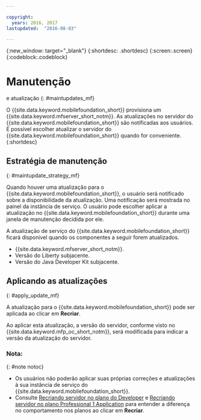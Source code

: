 ```yaml
---

copyright:
  years: 2016, 2017
lastupdated:  "2016-08-03"

---
```


{:new_window: target="_blank"}
{:shortdesc: .shortdesc}
{:screen:.screen}
{:codeblock:.codeblock}

# Manutenção
e atualização
{: #maintupdates_mf}

O {{site.data.keyword.mobilefoundation_short}} provisiona um {{site.data.keyword.mfserver_short_notm}}<!-- on {{site.data.keyword.containerlong}} as a container group-->. As
atualizações no servidor do
{{site.data.keyword.mobilefoundation_short}} são
notificadas aos usuários. É possível escolher atualizar o servidor
do {{site.data.keyword.mobilefoundation_short}} quando
for conveniente.
{:shortdesc}

## Estratégia de manutenção
{: #maintupdate_strategy_mf}

Quando houver uma atualização para o
{{site.data.keyword.mobilefoundation_short}}, o usuário será
notificado sobre a disponibilidade da atualização.  Uma notificação
será mostrada no painel da instância de serviço. O usuário pode
escolher aplicar a atualização no
{{site.data.keyword.mobilefoundation_short}} durante uma
janela de manutenção decidida por ele.

A atualização de
serviço do {{site.data.keyword.mobilefoundation_short}}
ficará disponível quando os componentes a seguir forem
atualizados.

* {{site.data.keyword.mfserver_short_notm}}.
* Versão do Liberty subjacente.
* Versão do Java Developer Kit subjacente.


## Aplicando as atualizações
{: #apply_update_mf}

A atualização para o
{{site.data.keyword.mobilefoundation_short}} pode ser
aplicada ao clicar em **Recriar**.

Ao aplicar esta atualização, a versão do servidor, conforme
visto no {{site.data.keyword.mfp_oc_short_notm}}, será
modificada para indicar a versão da atualização do servidor.

### Nota:
{: #note notoc}

* Os usuários não poderão aplicar suas próprias correções e
atualizações à sua instância de serviço do {{site.data.keyword.mobilefoundation_short}}.
* Consulte [Recriando servidor no plano do Developer](c_using_mfs_p1.html#recreate_mobilefoundation_p1) e [Recriando servidor no plano Professional 1 Application](c_using_mfs_p2.html#recreate_mobilefoundation_p2) para entender a diferença no comportamento nos planos ao clicar em **Recriar**.
